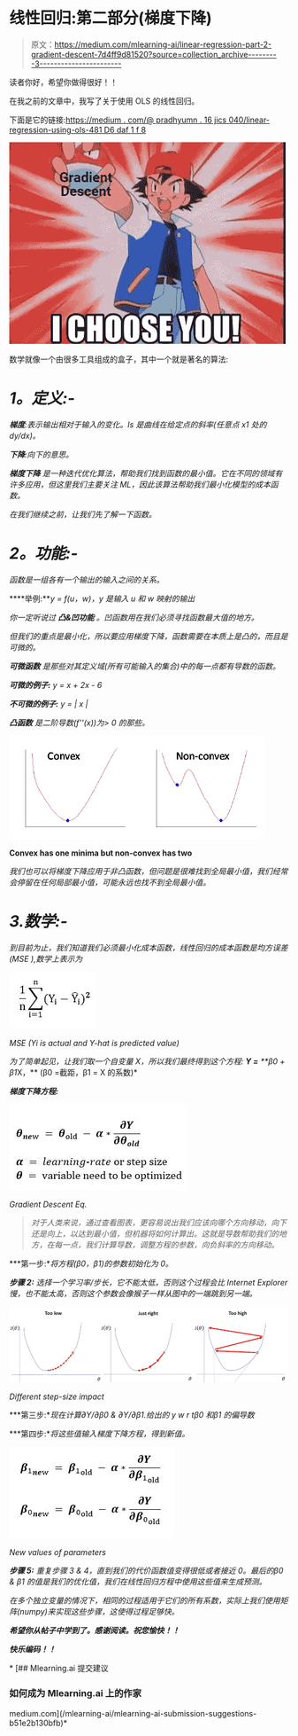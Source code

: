 # 线性回归:第二部分(梯度下降)

> 原文：<https://medium.com/mlearning-ai/linear-regression-part-2-gradient-descent-7d4ff9d81520?source=collection_archive---------3----------------------->

读者你好，希望你做得很好！！

在我之前的文章中，我写了关于使用 OLS 的线性回归。

下面是它的链接:[https://medium . com/@ pradhyumn . 16 jics 040/linear-regression-using-ols-481 D6 daf 1 f 8](/@pradhyumn.16jics040/linear-regression-using-ols-481d6daf1f8)

![](img/27cffb9b25c5bb087eb5a06f7a5069fa.png)

数学就像一个由很多工具组成的盒子，其中一个就是著名的算法:

# ***1。定义:-***

***梯度**:表示输出相对于输入的变化。Is 是曲线在给定点的斜率(任意点 x1 处的 dy/dx)。*

***下降**:向下的意思。*

****梯度下降*** 是一种迭代优化算法，帮助我们找到函数的最小值。它在不同的领域有许多应用，但这里我们主要关注 ML，因此该算法帮助我们最小化模型的成本函数。*

*在我们继续之前，让我们先了解一下函数。*

# ***2。功能:-***

*函数是一组各有一个输出的输入之间的关系。*

****举例:***y = f(u，w)，y 是输入 u 和 w 映射的输出*

*你一定听说过 ***凸&凹功能*** 。凹函数用在我们必须寻找函数最大值的地方。*

*但我们的重点是最小化，所以要应用梯度下降，函数需要在本质上是凸的，而且是可微的。*

****可微函数*** *是那些对其定义域(所有可能输入的集合)中的每一点都有导数的函数。**

***可微的例子:** y = x + 2x - 6*

***不可微的例子:** y = | x |*

****凸函数*** *是二阶导数(f''(x))为> 0 的那些。**

*![](img/af8d4e2ee4458bbd8662869b76d957af.png)*

**Convex has one minima but non-convex has two**

*我们也可以将梯度下降应用于非凸函数，但问题是很难找到全局最小值，我们经常会停留在任何局部最小值，可能永远也找不到全局最小值。*

# *3.数学:-*

*到目前为止，我们知道我们必须最小化成本函数，线性回归的成本函数是均方误差(MSE ),数学上表示为*

*![](img/82bc3f3f64c066e230d65c7b0fc1ef80.png)*

*MSE (Yi is actual and Y-hat is predicted value)*

*为了简单起见，让我们取一个自变量 X，所以我们最终得到这个方程: **Y =** **β0 + β1*X，** (β0 =截距，β1 = X 的系数)*

***梯度下降方程:***

*![](img/53a53f22521ba2ec0b582163ee4bb88c.png)*

*Gradient Descent Eq.*

> *对于人类来说，通过查看图表，更容易说出我们应该向哪个方向移动，向下还是向上，以达到最小值，但机器将如何计算出。这就是导数帮助我们的地方，在每一点，我们计算导数，调整方程的参数，向负斜率的方向移动。*

***第一步:**将方程(β0，β1)的参数初始化为 0。*

***步骤 2:** 选择一个学习率/步长，它不能太低，否则这个过程会比 Internet Explorer 慢，也不能太高，否则这个参数会像猴子一样从图中的一端跳到另一端。*

*![](img/c541c8af3109c90eedc1c565da092c45.png)*

*Different step-size impact*

***第三步:**现在计算∂Y/∂β0 & ∂Y/∂β1.给出的 y w r tβ0 和β1 的偏导数*

***第四步:**将这些值输入梯度下降方程，得到新值。*

*![](img/dfc6d72b7e41c0bf924155e51d76e9aa.png)*

*New values of parameters*

***步骤 5:** 重复步骤 3 & 4，直到我们的代价函数值变得很低或者接近 0。最后的β0 & β1 的值是我们的优化值，我们在线性回归方程中使用这些值来生成预测。*

*在多个独立变量的情况下，相同的过程适用于它们的所有系数，实际上我们使用矩阵(numpy)来实现这些步骤，这使得过程足够快。*

***希望你从帖子中学到了。感谢阅读。祝您愉快！！***

***快乐编码！！***

*[](/mlearning-ai/mlearning-ai-submission-suggestions-b51e2b130bfb) [## Mlearning.ai 提交建议

### 如何成为 Mlearning.ai 上的作家

medium.com](/mlearning-ai/mlearning-ai-submission-suggestions-b51e2b130bfb)*